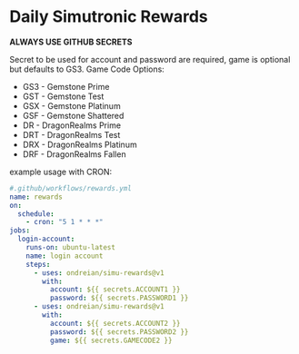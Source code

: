 # Daily Simutronic Rewards

**ALWAYS USE GITHUB SECRETS**

Secret to be used for account and password are required, game is optional but defaults to GS3.
Game Code Options:
* GS3 - Gemstone Prime
* GST - Gemstone Test
* GSX - Gemstone Platinum
* GSF - Gemstone Shattered
* DR  - DragonRealms Prime
* DRT - DragonRealms Test
* DRX - DragonRealms Platinum
* DRF - DragonRealms Fallen

example usage with CRON:

```yaml
#.github/workflows/rewards.yml
name: rewards
on:
  schedule:
    - cron: "5 1 * * *"
jobs:
  login-account:
    runs-on: ubuntu-latest
    name: login account
    steps:
      - uses: ondreian/simu-rewards@v1
        with:
          account: ${{ secrets.ACCOUNT1 }}
          password: ${{ secrets.PASSWORD1 }}
      - uses: ondreian/simu-rewards@v1
        with:
          account: ${{ secrets.ACCOUNT2 }}
          password: ${{ secrets.PASSWORD2 }}
          game: ${{ secrets.GAMECODE2 }}
```

